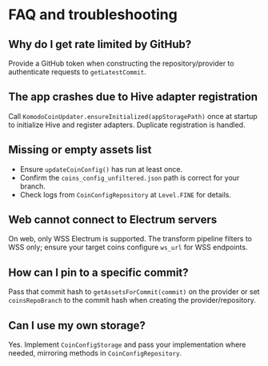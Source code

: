 # FAQ and troubleshooting

## Why do I get rate limited by GitHub?

Provide a GitHub token when constructing the repository/provider to
authenticate requests to `getLatestCommit`.

## The app crashes due to Hive adapter registration

Call `KomodoCoinUpdater.ensureInitialized(appStoragePath)` once at startup to
initialize Hive and register adapters. Duplicate registration is handled.

## Missing or empty assets list

- Ensure `updateCoinConfig()` has run at least once.
- Confirm the `coins_config_unfiltered.json` path is correct for your branch.
- Check logs from `CoinConfigRepository` at `Level.FINE` for details.

## Web cannot connect to Electrum servers

On web, only WSS Electrum is supported. The transform pipeline filters to WSS
only; ensure your target coins configure `ws_url` for WSS endpoints.

## How can I pin to a specific commit?

Pass that commit hash to `getAssetsForCommit(commit)` on the provider or set
`coinsRepoBranch` to the commit hash when creating the provider/repository.

## Can I use my own storage?

Yes. Implement `CoinConfigStorage` and pass your implementation where needed,
mirroring methods in `CoinConfigRepository`.
